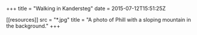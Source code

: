 +++
title = "Walking in Kandersteg"
date = 2015-07-12T15:51:25Z

[[resources]]
    src = "*.jpg"
    title = "A photo of Phill with a sloping mountain in the background."
+++